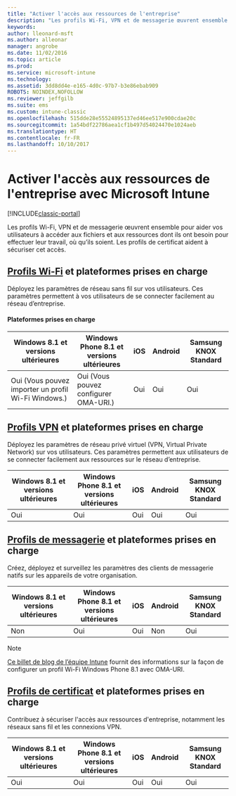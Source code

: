 ```yaml
---
title: "Activer l'accès aux ressources de l'entreprise"
description: "Les profils Wi-Fi, VPN et de messagerie œuvrent ensemble pour aider vos utilisateurs à accéder aux fichiers et aux ressources dont ils ont besoin."
keywords: 
author: lleonard-msft
ms.author: alleonar
manager: angrobe
ms.date: 11/02/2016
ms.topic: article
ms.prod: 
ms.service: microsoft-intune
ms.technology: 
ms.assetid: 3dd8dd4e-e165-4d0c-97b7-b3e86ebab909
ROBOTS: NOINDEX,NOFOLLOW
ms.reviewer: jeffgilb
ms.suite: ems
ms.custom: intune-classic
ms.openlocfilehash: 515dde28e55524895137ed46ee517e900cdae20c
ms.sourcegitcommit: 1a54bdf22786aea1cf1b497d54024470e1024aeb
ms.translationtype: HT
ms.contentlocale: fr-FR
ms.lasthandoff: 10/10/2017
---
```

# <a name="enable-access-to-company-resources-with-microsoft-intune"></a>Activer l'accès aux ressources de l'entreprise avec Microsoft Intune

[!INCLUDE[classic-portal](../includes/classic-portal.md)]

Les profils Wi-Fi, VPN et de messagerie œuvrent ensemble pour aider vos utilisateurs à accéder aux fichiers et aux ressources dont ils ont besoin pour effectuer leur travail, où qu’ils soient. Les profils de certificat aident à sécuriser cet accès.

## <a name="wi-fi-profileswi-fi-connections-in-microsoft-intunemd-and-supported-platforms"></a>[Profils Wi-Fi](wi-fi-connections-in-microsoft-intune.md) et plateformes prises en charge

Déployez les paramètres de réseau sans fil sur vos utilisateurs. Ces paramètres permettent à vos utilisateurs de se connecter facilement au réseau d’entreprise.
#### <a name="supported-platforms"></a>Plateformes prises en charge

|Windows 8.1 et versions ultérieures|Windows Phone 8.1 et versions ultérieures|iOS|Android|Samsung KNOX Standard|
|---------------------|---------------------------|---|-------|------------|
|Oui (Vous pouvez importer un profil Wi-Fi Windows.)|Oui (Vous pouvez configurer OMA-URI.) |Oui|Oui|Oui|

## <a name="vpn-profilesvpn-connections-in-microsoft-intunemd-and-supported-platforms"></a>[Profils VPN](vpn-connections-in-microsoft-intune.md) et plateformes prises en charge
Déployez les paramètres de réseau privé virtuel (VPN, Virtual Private Network) sur vos utilisateurs. Ces paramètres permettent aux utilisateurs de se connecter facilement aux ressources sur le réseau d’entreprise.

|Windows 8.1 et versions ultérieures|Windows Phone 8.1 et versions ultérieures|iOS|Android|Samsung KNOX Standard|
|---------------------|---------------------------|---|-------|------------|
|Oui|Oui|Oui|Oui|Oui|

## <a name="email-profilesconfigure-access-to-corporate-email-using-email-profiles-with-microsoft-intunemd-and-supported-platforms"></a>[Profils de messagerie](configure-access-to-corporate-email-using-email-profiles-with-microsoft-intune.md) et plateformes prises en charge
Créez, déployez et surveillez les paramètres des clients de messagerie natifs sur les appareils de votre organisation.

|Windows 8.1 et versions ultérieures|Windows Phone 8.1 et versions ultérieures|iOS|Android|Samsung KNOX Standard|
|---------------------|---------------------------|---|-------|------------|
|Non|Oui|Oui|Non|Oui|
> [!NOTE]
> [Ce billet de blog de l’équipe Intune](https://blogs.technet.microsoft.com/enterprisemobility/2015/02/19/using-oma-uri-to-create-custom-wi-fi-profiles-for-windows-phone-8-1/) fournit des informations sur la façon de configurer un profil Wi-Fi Windows Phone 8.1 avec OMA-URI.

## <a name="certificate-profilessecure-resource-access-with-certificate-profilesmd-and-supported-platforms"></a>[Profils de certificat](secure-resource-access-with-certificate-profiles.md) et plateformes prises en charge
Contribuez à sécuriser l'accès aux ressources d'entreprise, notamment les réseaux sans fil et les connexions VPN.

|Windows 8.1 et versions ultérieures|Windows Phone 8.1 et versions ultérieures|iOS|Android|Samsung KNOX Standard|
|---------------------|---------------------------|---|-------|------------|
|Oui|Oui|Oui|Oui|Oui|
